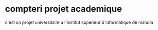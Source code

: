 # compteri projet academique
 c'est un projet universitaire a l'institut superieur d'informatique de mahdia 
